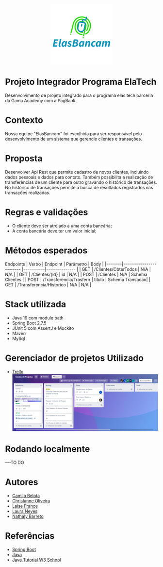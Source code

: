 <img style="display: block;margin: 0 auto;" src="/imagem/logo.png" target="_blank">

# Projeto Integrador Programa ElaTech

Desenvolvimento de projeto integrado para o programa elas tech parceria da Gama Academy com a PagBank.

# Contexto

Nossa equipe "ElasBancam" foi escolhida para ser responsável pelo desenvolvimento de um sistema que gerencie clientes e transações.

# Proposta

Desenvolver Api Rest que permite cadastro de novos clientes, incluindo dados pessoais e
dados para contato. Também possibilita a realização de transferências de um cliente para outro gravando o
histórico de transações. No histórico de transações permite a busca de resultados registrados nas transações realizadas.

# Regras e validações

- O cliente deve ser atrelado a uma conta bancária;
- A conta bancária deve ter um valor inicial;

# Métodos esperados

Endpoints
| Verbo | Endpoint | Parâmetro | Body |
|--------|------------------------- |-----------|--------------- |
| GET | /Clientes/ObterTodos | N/A | N/A |
| GET | /Clientes/{id} | id | N/A |
| POST | /Clientes | N/A | Schema Clientes |
| POST | /Transferencia/Trasferir | titulo | Schema Transacao|
| GET | /Transferencia/Historico | N/A | N/A |

# Stack utilizada

- Java 19 com module path
- Spring Boot 2.7.5
- JUnit 5 com AssertJ e Mockito
- Maven
- MySql

# Gerenciador de projetos Utilizado

- [Trello](https://trello.com/)
  ![Quadro Trello](/imagem/trello.png)

# Rodando localmente

---TO DO

# Autores

- [Camila Belota](https://github.com/camilabelota)
- [Chrislanne Oliveira](https://github.com/Chrislanneo)
- [Laise France](https://github.com/LaiFrance)
- [Laura Neves](https://github.com/lmtfn)
- [Nathaly Barreto](https://github.com/nathalybarreto)

# Referências

- [Spring Boot](https://spring.io/projects/spring-boot)
- [Java](https://docs.oracle.com/en/java/)
- [Java Tutorial W3 School](https://www.w3schools.com/java/default.asp)
